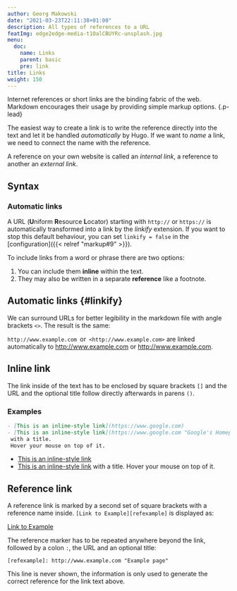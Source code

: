 ```yaml
---
author: Georg Makowski
date: "2021-03-23T22:11:38+01:00"
description: All types of references to a URL
featImg: edge2edge-media-t1OalCBUYRc-unsplash.jpg
menu:
  doc:
    name: Links
    parent: basic
    pre: link
title: Links
weight: 150
---
```


Internet references or short links are the binding fabric of the web. Markdown encourages their usage by providing simple markup options.
{.p-lead} <!--more-->

The easiest way to create a link is to write the reference directly into the text and let it be handled _automatically_ by Hugo. If we want to _name_ a link, we need to connect the name with the reference.

A reference on your own website is called an _internal link_, a reference to another an _external link_.

## Syntax

### Automatic links

A URL (**U**niform **R**esource **L**ocator) starting with `http://` or `https://` is automatically transformed into a link by the _linkify_ extension. If you want to stop this default behaviour, you can set `linkify = false` in the [configuration]({{< relref "markup#9" >}}).  

To include links from a word or phrase there are two options:

1. You can include them **inline** within the text.
2. They may also be written in a separate **reference** like a footnote.

## Automatic links {#linkify}

We can surround URLs for better legibility in the markdown file
with angle brackets `<>`. The result is the same:

`http://www.example.com`&ensp;or&ensp;`<http://www.example.com>`
are linked automatically to
<http://www.example.com> or <http://www.example.com>.

## Inline link

The link inside of the text has to be enclosed by square brackets `[]` and the
URL and the optional title follow directly afterwards in parens `()`.

### Examples

```md
- [This is an inline-style link](https://www.google.com)
- [This is an inline-style link](https://www.google.com "Google's Homepage")
 with a title.
 Hover your mouse on top of it.
```

- [This is an inline-style link](https://www.google.com)
- [This is an inline-style link](https://www.google.com "Google's Homepage") with a title.
Hover your mouse on top of it.

## Reference link

A reference link is marked by a second set of square brackets with a reference name inside. `[Link to Example][refexample]` is displayed as:

[Link to Example][refexample]

The reference marker has to be repeated anywhere beyond the link, followed by a colon `:`, the URL and an optional title:

`[refexample]: http://www.example.com "Example page"`

This line is never shown, the information is only used to generate the correct reference for the link text above.

[refexample]: http://www.example.com "Universal example page"
